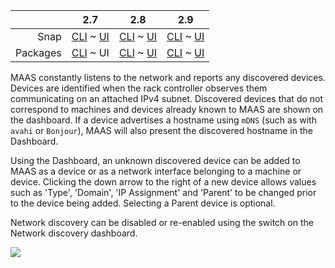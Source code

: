 <!-- deb-2-7-cli
||2.7|2.8|2.9|
|-----:|:-----:|:-----:|:-----:|
|Snap|[CLI](/t/network-discovery/2922) ~ [UI](/t/network-discovery/2923)|[CLI](/t/network-discovery/2924) ~ [UI](/t/network-discovery/2925)|[CLI](/t/network-discovery/2926) ~ [UI](/t/network-discovery/2927)|
|Packages|CLI ~ [UI](/t/network-discovery/2929)|[CLI](/t/network-discovery/2930) ~ [UI](/t/network-discovery/2931)|[CLI](/t/network-discovery/2932) ~ [UI](/t/network-discovery/2933)|
 deb-2-7-cli -->

||2.7|2.8|2.9|
|-----:|:-----:|:-----:|:-----:|
|Snap|[CLI](/t/network-discovery/2922) ~ [UI](/t/network-discovery/2923)|[CLI](/t/network-discovery/2924) ~ [UI](/t/network-discovery/2925)|[CLI](/t/network-discovery/2926) ~ [UI](/t/network-discovery/2927)|
|Packages|[CLI](/t/network-discovery/2928) ~ UI|[CLI](/t/network-discovery/2930) ~ [UI](/t/network-discovery/2931)|[CLI](/t/network-discovery/2932) ~ [UI](/t/network-discovery/2933)|

<!-- deb-2-8-cli
||2.7|2.8|2.9|
|-----:|:-----:|:-----:|:-----:|
|Snap|[CLI](/t/network-discovery/2922) ~ [UI](/t/network-discovery/2923)|[CLI](/t/network-discovery/2924) ~ [UI](/t/network-discovery/2925)|[CLI](/t/network-discovery/2926) ~ [UI](/t/network-discovery/2927)|
|Packages|[CLI](/t/network-discovery/2928) ~ [UI](/t/network-discovery/2929)|CLI ~ [UI](/t/network-discovery/2931)|[CLI](/t/network-discovery/2932) ~ [UI](/t/network-discovery/2933)|
 deb-2-8-cli -->

<!-- deb-2-8-ui
||2.7|2.8|2.9|
|-----:|:-----:|:-----:|:-----:|
|Snap|[CLI](/t/network-discovery/2922) ~ [UI](/t/network-discovery/2923)|[CLI](/t/network-discovery/2924) ~ [UI](/t/network-discovery/2925)|[CLI](/t/network-discovery/2926) ~ [UI](/t/network-discovery/2927)|
|Packages|[CLI](/t/network-discovery/2928) ~ [UI](/t/network-discovery/2929)|[CLI](/t/network-discovery/2930) ~ UI|[CLI](/t/network-discovery/2932) ~ [UI](/t/network-discovery/2933)|
 deb-2-8-ui -->

<!-- deb-2-9-cli
||2.7|2.8|2.9|
|-----:|:-----:|:-----:|:-----:|
|Snap|[CLI](/t/network-discovery/2922) ~ [UI](/t/network-discovery/2923)|[CLI](/t/network-discovery/2924) ~ [UI](/t/network-discovery/2925)|[CLI](/t/network-discovery/2926) ~ [UI](/t/network-discovery/2927)|
|Packages|[CLI](/t/network-discovery/2928) ~ [UI](/t/network-discovery/2929)|[CLI](/t/network-discovery/2930) ~ [UI](/t/network-discovery/2931)|CLI ~ [UI](/t/network-discovery/2933)|
 deb-2-9-cli -->

<!-- deb-2-9-ui
||2.7|2.8|2.9|
|-----:|:-----:|:-----:|:-----:|
|Snap|[CLI](/t/network-discovery/2922) ~ [UI](/t/network-discovery/2923)|[CLI](/t/network-discovery/2924) ~ [UI](/t/network-discovery/2925)|[CLI](/t/network-discovery/2926) ~ [UI](/t/network-discovery/2927)|
|Packages|[CLI](/t/network-discovery/2928) ~ [UI](/t/network-discovery/2929)|[CLI](/t/network-discovery/2930) ~ [UI](/t/network-discovery/2931)|[CLI](/t/network-discovery/2932) ~ UI|
 deb-2-9-ui -->

<!-- snap-2-7-cli
||2.7|2.8|2.9|
|-----:|:-----:|:-----:|:-----:|
|Snap|CLI ~ [UI](/t/network-discovery/2923)|[CLI](/t/network-discovery/2924) ~ [UI](/t/network-discovery/2925)|[CLI](/t/network-discovery/2926) ~ [UI](/t/network-discovery/2927)|
|Packages|[CLI](/t/network-discovery/2928) ~ [UI](/t/network-discovery/2929)|[CLI](/t/network-discovery/2930) ~ [UI](/t/network-discovery/2931)|[CLI](/t/network-discovery/2932) ~ [UI](/t/network-discovery/2933)|
 snap-2-7-cli -->

<!-- snap-2-7-ui
||2.7|2.8|2.9|
|-----:|:-----:|:-----:|:-----:|
|Snap|[CLI](/t/network-discovery/2922) ~ UI|[CLI](/t/network-discovery/2924) ~ [UI](/t/network-discovery/2925)|[CLI](/t/network-discovery/2926) ~ [UI](/t/network-discovery/2927)|
|Packages|[CLI](/t/network-discovery/2928) ~ [UI](/t/network-discovery/2929)|[CLI](/t/network-discovery/2930) ~ [UI](/t/network-discovery/2931)|[CLI](/t/network-discovery/2932) ~ [UI](/t/network-discovery/2933)|
 snap-2-7-ui -->

<!-- snap-2-8-cli
||2.7|2.8|2.9|
|-----:|:-----:|:-----:|:-----:|
|Snap|[CLI](/t/network-discovery/2922) ~ [UI](/t/network-discovery/2923)|CLI ~ [UI](/t/network-discovery/2925)|[CLI](/t/network-discovery/2926) ~ [UI](/t/network-discovery/2927)|
|Packages|[CLI](/t/network-discovery/2928) ~ [UI](/t/network-discovery/2929)|[CLI](/t/network-discovery/2930) ~ [UI](/t/network-discovery/2931)|[CLI](/t/network-discovery/2932) ~ [UI](/t/network-discovery/2933)|
 snap-2-8-cli -->

<!-- snap-2-8-ui
||2.7|2.8|2.9|
|-----:|:-----:|:-----:|:-----:|
|Snap|[CLI](/t/network-discovery/2922) ~ [UI](/t/network-discovery/2923)|[CLI](/t/network-discovery/2924) ~ UI|[CLI](/t/network-discovery/2926) ~ [UI](/t/network-discovery/2927)|
|Packages|[CLI](/t/network-discovery/2928) ~ [UI](/t/network-discovery/2929)|[CLI](/t/network-discovery/2930) ~ [UI](/t/network-discovery/2931)|[CLI](/t/network-discovery/2932) ~ [UI](/t/network-discovery/2933)|
 snap-2-8-ui -->

<!-- snap-2-9-cli
||2.7|2.8|2.9|
|-----:|:-----:|:-----:|:-----:|
|Snap|[CLI](/t/network-discovery/2922) ~ [UI](/t/network-discovery/2923)|[CLI](/t/network-discovery/2924) ~ [UI](/t/network-discovery/2925)|CLI ~ [UI](/t/network-discovery/2927)|
|Packages|[CLI](/t/network-discovery/2928) ~ [UI](/t/network-discovery/2929)|[CLI](/t/network-discovery/2930) ~ [UI](/t/network-discovery/2931)|[CLI](/t/network-discovery/2932) ~ [UI](/t/network-discovery/2933)|
 snap-2-9-cli -->

<!-- snap-2-9-ui
||2.7|2.8|2.9|
|-----:|:-----:|:-----:|:-----:|
|Snap|[CLI](/t/network-discovery/2922) ~ [UI](/t/network-discovery/2923)|[CLI](/t/network-discovery/2924) ~ [UI](/t/network-discovery/2925)|[CLI](/t/network-discovery/2926) ~ UI|
|Packages|[CLI](/t/network-discovery/2928) ~ [UI](/t/network-discovery/2929)|[CLI](/t/network-discovery/2930) ~ [UI](/t/network-discovery/2931)|[CLI](/t/network-discovery/2932) ~ [UI](/t/network-discovery/2933)|
 snap-2-9-ui -->

<!-- snap-2-7-cli snap-2-8-cli snap-2-9-cli deb-2-7-cli deb-2-8-cli deb-2-9-cli
MAAS constantly listens to the network and reports any discovered devices. Devices are identified when the rack controller observes them communicating on an attached IPv4 subnet. Discovered devices that do not correspond to machines and devices already known to MAAS are shown on the dashboard. If a device advertises a hostname using `mDNS` (such as with `avahi` or `Bonjour`), MAAS will also present the discovered hostname when listing devices..

An unknown discovered device can be added to MAAS as a device or as a network interface belonging to a machine or device. Clicking the down arrow to the right of a new device allows values such as 'Type', 'Domain', 'IP Assignment' and 'Parent' to be changed prior to the device being added. Selecting a Parent device is optional.

To enable network discovery, enter the following at the command line:

```
maas admin maas set-config name=network_discovery value="enabled"
```

Network discovery can be disabled or re-enabled at any time with this CLI command.
snap-2-7-cli snap-2-8-cli snap-2-9-cli deb-2-7-cli deb-2-8-cli deb-2-9-cli -->

MAAS constantly listens to the network and reports any discovered devices. Devices are identified when the rack controller observes them communicating on an attached IPv4 subnet. Discovered devices that do not correspond to machines and devices already known to MAAS are shown on the dashboard. If a device advertises a hostname using `mDNS` (such as with `avahi` or `Bonjour`), MAAS will also present the discovered hostname in the Dashboard.

Using the Dashboard, an unknown discovered device can be added to MAAS as a device or as a network interface belonging to a machine or device. Clicking the down arrow to the right of a new device allows values such as 'Type', 'Domain', 'IP Assignment' and 'Parent' to be changed prior to the device being added. Selecting a Parent device is optional.

Network discovery can be disabled or re-enabled using the switch on the Network discovery dashboard.

<a href="https://assets.ubuntu.com/v1/1782e4aa-installconfig-networking__2.4_discovery.png" target = "_blank"><img src="https://assets.ubuntu.com/v1/1782e4aa-installconfig-networking__2.4_discovery.png"></a>